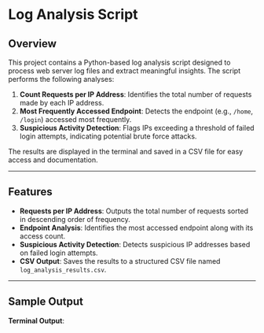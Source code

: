 # **Log Analysis Script**

## **Overview**

This project contains a Python-based log analysis script designed to process web server log files and extract meaningful insights. The script performs the following analyses:  

1. **Count Requests per IP Address**: Identifies the total number of requests made by each IP address.
2. **Most Frequently Accessed Endpoint**: Detects the endpoint (e.g., `/home`, `/login`) accessed most frequently.
3. **Suspicious Activity Detection**: Flags IPs exceeding a threshold of failed login attempts, indicating potential brute force attacks.

The results are displayed in the terminal and saved in a CSV file for easy access and documentation.

---

## **Features**

- **Requests per IP Address**: Outputs the total number of requests sorted in descending order of frequency.  
- **Endpoint Analysis**: Identifies the most accessed endpoint along with its access count.  
- **Suspicious Activity Detection**: Detects suspicious IP addresses based on failed login attempts.  
- **CSV Output**: Saves the results to a structured CSV file named `log_analysis_results.csv`.  

---

## **Sample Output**

**Terminal Output**:  
